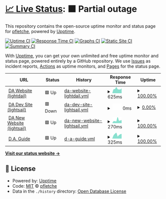 # [📈 Live Status](https://droneamplified.com): <!--live status--> **🟧 Partial outage**

This repository contains the open-source uptime monitor and status page for [pfletche](https://droneamplified.com), powered by [Upptime](https://github.com/upptime/upptime).

[![Uptime CI](https://github.com/pfletche/da-web-uptime/workflows/Uptime%20CI/badge.svg)](https://github.com/pfletche/da-web-uptime/actions?query=workflow%3A%22Uptime+CI%22)
[![Response Time CI](https://github.com/pfletche/da-web-uptime/workflows/Response%20Time%20CI/badge.svg)](https://github.com/pfletche/da-web-uptime/actions?query=workflow%3A%22Response+Time+CI%22)
[![Graphs CI](https://github.com/pfletche/da-web-uptime/workflows/Graphs%20CI/badge.svg)](https://github.com/pfletche/da-web-uptime/actions?query=workflow%3A%22Graphs+CI%22)
[![Static Site CI](https://github.com/pfletche/da-web-uptime/workflows/Static%20Site%20CI/badge.svg)](https://github.com/pfletche/da-web-uptime/actions?query=workflow%3A%22Static+Site+CI%22)
[![Summary CI](https://github.com/pfletche/da-web-uptime/workflows/Summary%20CI/badge.svg)](https://github.com/pfletche/da-web-uptime/actions?query=workflow%3A%22Summary+CI%22)

With [Upptime](https://upptime.js.org), you can get your own unlimited and free uptime monitor and status page, powered entirely by a GitHub repository. We use [Issues](https://github.com/pfletche/da-web-uptime/issues) as incident reports, [Actions](https://github.com/pfletche/da-web-uptime/actions) as uptime monitors, and [Pages](https://droneamplified.com) for the status page.

<!--start: status pages-->
<!-- This summary is generated by Upptime (https://github.com/upptime/upptime) -->
<!-- Do not edit this manually, your changes will be overwritten -->
<!-- prettier-ignore -->
| URL | Status | History | Response Time | Uptime |
| --- | ------ | ------- | ------------- | ------ |
| <img alt="" src="https://icons.duckduckgo.com/ip3/droneamplified.com.ico" height="13"> [DA Website (lightdail)](https://droneamplified.com) | 🟩 Up | [da-website-lightdail.yml](https://github.com/pfletche/da-web-uptime/commits/HEAD/history/da-website-lightdail.yml) | <details><summary><img alt="Response time graph" src="./graphs/da-website-lightdail/response-time-week.png" height="20"> 625ms</summary><br><a href="https://pfletche.github.io/da-web-uptime/history/da-website-lightdail"><img alt="Response time 1087" src="https://img.shields.io/endpoint?url=https%3A%2F%2Fraw.githubusercontent.com%2Fpfletche%2Fda-web-uptime%2FHEAD%2Fapi%2Fda-website-lightdail%2Fresponse-time.json"></a><br><a href="https://pfletche.github.io/da-web-uptime/history/da-website-lightdail"><img alt="24-hour response time 692" src="https://img.shields.io/endpoint?url=https%3A%2F%2Fraw.githubusercontent.com%2Fpfletche%2Fda-web-uptime%2FHEAD%2Fapi%2Fda-website-lightdail%2Fresponse-time-day.json"></a><br><a href="https://pfletche.github.io/da-web-uptime/history/da-website-lightdail"><img alt="7-day response time 625" src="https://img.shields.io/endpoint?url=https%3A%2F%2Fraw.githubusercontent.com%2Fpfletche%2Fda-web-uptime%2FHEAD%2Fapi%2Fda-website-lightdail%2Fresponse-time-week.json"></a><br><a href="https://pfletche.github.io/da-web-uptime/history/da-website-lightdail"><img alt="30-day response time 1087" src="https://img.shields.io/endpoint?url=https%3A%2F%2Fraw.githubusercontent.com%2Fpfletche%2Fda-web-uptime%2FHEAD%2Fapi%2Fda-website-lightdail%2Fresponse-time-month.json"></a><br><a href="https://pfletche.github.io/da-web-uptime/history/da-website-lightdail"><img alt="1-year response time 1087" src="https://img.shields.io/endpoint?url=https%3A%2F%2Fraw.githubusercontent.com%2Fpfletche%2Fda-web-uptime%2FHEAD%2Fapi%2Fda-website-lightdail%2Fresponse-time-year.json"></a></details> | <details><summary><a href="https://pfletche.github.io/da-web-uptime/history/da-website-lightdail">100.00%</a></summary><a href="https://pfletche.github.io/da-web-uptime/history/da-website-lightdail"><img alt="All-time uptime 98.94%" src="https://img.shields.io/endpoint?url=https%3A%2F%2Fraw.githubusercontent.com%2Fpfletche%2Fda-web-uptime%2FHEAD%2Fapi%2Fda-website-lightdail%2Fuptime.json"></a><br><a href="https://pfletche.github.io/da-web-uptime/history/da-website-lightdail"><img alt="24-hour uptime 100.00%" src="https://img.shields.io/endpoint?url=https%3A%2F%2Fraw.githubusercontent.com%2Fpfletche%2Fda-web-uptime%2FHEAD%2Fapi%2Fda-website-lightdail%2Fuptime-day.json"></a><br><a href="https://pfletche.github.io/da-web-uptime/history/da-website-lightdail"><img alt="7-day uptime 100.00%" src="https://img.shields.io/endpoint?url=https%3A%2F%2Fraw.githubusercontent.com%2Fpfletche%2Fda-web-uptime%2FHEAD%2Fapi%2Fda-website-lightdail%2Fuptime-week.json"></a><br><a href="https://pfletche.github.io/da-web-uptime/history/da-website-lightdail"><img alt="30-day uptime 98.94%" src="https://img.shields.io/endpoint?url=https%3A%2F%2Fraw.githubusercontent.com%2Fpfletche%2Fda-web-uptime%2FHEAD%2Fapi%2Fda-website-lightdail%2Fuptime-month.json"></a><br><a href="https://pfletche.github.io/da-web-uptime/history/da-website-lightdail"><img alt="1-year uptime 98.94%" src="https://img.shields.io/endpoint?url=https%3A%2F%2Fraw.githubusercontent.com%2Fpfletche%2Fda-web-uptime%2FHEAD%2Fapi%2Fda-website-lightdail%2Fuptime-year.json"></a></details>
| <img alt="" src="https://icons.duckduckgo.com/ip3/droneamplified-dev.com.ico" height="13"> [DA Dev Site (lightsail)](https://droneamplified-dev.com) | 🟥 Down | [da-dev-site-lightsail.yml](https://github.com/pfletche/da-web-uptime/commits/HEAD/history/da-dev-site-lightsail.yml) | <details><summary><img alt="Response time graph" src="./graphs/da-dev-site-lightsail/response-time-week.png" height="20"> 0ms</summary><br><a href="https://pfletche.github.io/da-web-uptime/history/da-dev-site-lightsail"><img alt="Response time 689" src="https://img.shields.io/endpoint?url=https%3A%2F%2Fraw.githubusercontent.com%2Fpfletche%2Fda-web-uptime%2FHEAD%2Fapi%2Fda-dev-site-lightsail%2Fresponse-time.json"></a><br><a href="https://pfletche.github.io/da-web-uptime/history/da-dev-site-lightsail"><img alt="24-hour response time 0" src="https://img.shields.io/endpoint?url=https%3A%2F%2Fraw.githubusercontent.com%2Fpfletche%2Fda-web-uptime%2FHEAD%2Fapi%2Fda-dev-site-lightsail%2Fresponse-time-day.json"></a><br><a href="https://pfletche.github.io/da-web-uptime/history/da-dev-site-lightsail"><img alt="7-day response time 0" src="https://img.shields.io/endpoint?url=https%3A%2F%2Fraw.githubusercontent.com%2Fpfletche%2Fda-web-uptime%2FHEAD%2Fapi%2Fda-dev-site-lightsail%2Fresponse-time-week.json"></a><br><a href="https://pfletche.github.io/da-web-uptime/history/da-dev-site-lightsail"><img alt="30-day response time 649" src="https://img.shields.io/endpoint?url=https%3A%2F%2Fraw.githubusercontent.com%2Fpfletche%2Fda-web-uptime%2FHEAD%2Fapi%2Fda-dev-site-lightsail%2Fresponse-time-month.json"></a><br><a href="https://pfletche.github.io/da-web-uptime/history/da-dev-site-lightsail"><img alt="1-year response time 649" src="https://img.shields.io/endpoint?url=https%3A%2F%2Fraw.githubusercontent.com%2Fpfletche%2Fda-web-uptime%2FHEAD%2Fapi%2Fda-dev-site-lightsail%2Fresponse-time-year.json"></a></details> | <details><summary><a href="https://pfletche.github.io/da-web-uptime/history/da-dev-site-lightsail">0.00%</a></summary><a href="https://pfletche.github.io/da-web-uptime/history/da-dev-site-lightsail"><img alt="All-time uptime 0.00%" src="https://img.shields.io/endpoint?url=https%3A%2F%2Fraw.githubusercontent.com%2Fpfletche%2Fda-web-uptime%2FHEAD%2Fapi%2Fda-dev-site-lightsail%2Fuptime.json"></a><br><a href="https://pfletche.github.io/da-web-uptime/history/da-dev-site-lightsail"><img alt="24-hour uptime 0.00%" src="https://img.shields.io/endpoint?url=https%3A%2F%2Fraw.githubusercontent.com%2Fpfletche%2Fda-web-uptime%2FHEAD%2Fapi%2Fda-dev-site-lightsail%2Fuptime-day.json"></a><br><a href="https://pfletche.github.io/da-web-uptime/history/da-dev-site-lightsail"><img alt="7-day uptime 0.00%" src="https://img.shields.io/endpoint?url=https%3A%2F%2Fraw.githubusercontent.com%2Fpfletche%2Fda-web-uptime%2FHEAD%2Fapi%2Fda-dev-site-lightsail%2Fuptime-week.json"></a><br><a href="https://pfletche.github.io/da-web-uptime/history/da-dev-site-lightsail"><img alt="30-day uptime 56.31%" src="https://img.shields.io/endpoint?url=https%3A%2F%2Fraw.githubusercontent.com%2Fpfletche%2Fda-web-uptime%2FHEAD%2Fapi%2Fda-dev-site-lightsail%2Fuptime-month.json"></a><br><a href="https://pfletche.github.io/da-web-uptime/history/da-dev-site-lightsail"><img alt="1-year uptime 0.00%" src="https://img.shields.io/endpoint?url=https%3A%2F%2Fraw.githubusercontent.com%2Fpfletche%2Fda-web-uptime%2FHEAD%2Fapi%2Fda-dev-site-lightsail%2Fuptime-year.json"></a></details>
| <img alt="" src="https://icons.duckduckgo.com/ip3/3.133.149.189.ico" height="13"> [DA New Website (lightsail)](http://3.133.149.189/) | 🟩 Up | [da-new-website-lightsail.yml](https://github.com/pfletche/da-web-uptime/commits/HEAD/history/da-new-website-lightsail.yml) | <details><summary><img alt="Response time graph" src="./graphs/da-new-website-lightsail/response-time-week.png" height="20"> 270ms</summary><br><a href="https://pfletche.github.io/da-web-uptime/history/da-new-website-lightsail"><img alt="Response time 254" src="https://img.shields.io/endpoint?url=https%3A%2F%2Fraw.githubusercontent.com%2Fpfletche%2Fda-web-uptime%2FHEAD%2Fapi%2Fda-new-website-lightsail%2Fresponse-time.json"></a><br><a href="https://pfletche.github.io/da-web-uptime/history/da-new-website-lightsail"><img alt="24-hour response time 295" src="https://img.shields.io/endpoint?url=https%3A%2F%2Fraw.githubusercontent.com%2Fpfletche%2Fda-web-uptime%2FHEAD%2Fapi%2Fda-new-website-lightsail%2Fresponse-time-day.json"></a><br><a href="https://pfletche.github.io/da-web-uptime/history/da-new-website-lightsail"><img alt="7-day response time 270" src="https://img.shields.io/endpoint?url=https%3A%2F%2Fraw.githubusercontent.com%2Fpfletche%2Fda-web-uptime%2FHEAD%2Fapi%2Fda-new-website-lightsail%2Fresponse-time-week.json"></a><br><a href="https://pfletche.github.io/da-web-uptime/history/da-new-website-lightsail"><img alt="30-day response time 254" src="https://img.shields.io/endpoint?url=https%3A%2F%2Fraw.githubusercontent.com%2Fpfletche%2Fda-web-uptime%2FHEAD%2Fapi%2Fda-new-website-lightsail%2Fresponse-time-month.json"></a><br><a href="https://pfletche.github.io/da-web-uptime/history/da-new-website-lightsail"><img alt="1-year response time 254" src="https://img.shields.io/endpoint?url=https%3A%2F%2Fraw.githubusercontent.com%2Fpfletche%2Fda-web-uptime%2FHEAD%2Fapi%2Fda-new-website-lightsail%2Fresponse-time-year.json"></a></details> | <details><summary><a href="https://pfletche.github.io/da-web-uptime/history/da-new-website-lightsail">100.00%</a></summary><a href="https://pfletche.github.io/da-web-uptime/history/da-new-website-lightsail"><img alt="All-time uptime 100.00%" src="https://img.shields.io/endpoint?url=https%3A%2F%2Fraw.githubusercontent.com%2Fpfletche%2Fda-web-uptime%2FHEAD%2Fapi%2Fda-new-website-lightsail%2Fuptime.json"></a><br><a href="https://pfletche.github.io/da-web-uptime/history/da-new-website-lightsail"><img alt="24-hour uptime 100.00%" src="https://img.shields.io/endpoint?url=https%3A%2F%2Fraw.githubusercontent.com%2Fpfletche%2Fda-web-uptime%2FHEAD%2Fapi%2Fda-new-website-lightsail%2Fuptime-day.json"></a><br><a href="https://pfletche.github.io/da-web-uptime/history/da-new-website-lightsail"><img alt="7-day uptime 100.00%" src="https://img.shields.io/endpoint?url=https%3A%2F%2Fraw.githubusercontent.com%2Fpfletche%2Fda-web-uptime%2FHEAD%2Fapi%2Fda-new-website-lightsail%2Fuptime-week.json"></a><br><a href="https://pfletche.github.io/da-web-uptime/history/da-new-website-lightsail"><img alt="30-day uptime 100.00%" src="https://img.shields.io/endpoint?url=https%3A%2F%2Fraw.githubusercontent.com%2Fpfletche%2Fda-web-uptime%2FHEAD%2Fapi%2Fda-new-website-lightsail%2Fuptime-month.json"></a><br><a href="https://pfletche.github.io/da-web-uptime/history/da-new-website-lightsail"><img alt="1-year uptime 100.00%" src="https://img.shields.io/endpoint?url=https%3A%2F%2Fraw.githubusercontent.com%2Fpfletche%2Fda-web-uptime%2FHEAD%2Fapi%2Fda-new-website-lightsail%2Fuptime-year.json"></a></details>
| <img alt="" src="https://icons.duckduckgo.com/ip3/guide.droneamplified.com.ico" height="13"> [D.A. Guide](https://guide.droneamplified.com/) | 🟩 Up | [d-a-guide.yml](https://github.com/pfletche/da-web-uptime/commits/HEAD/history/d-a-guide.yml) | <details><summary><img alt="Response time graph" src="./graphs/d-a-guide/response-time-week.png" height="20"> 325ms</summary><br><a href="https://pfletche.github.io/da-web-uptime/history/d-a-guide"><img alt="Response time 315" src="https://img.shields.io/endpoint?url=https%3A%2F%2Fraw.githubusercontent.com%2Fpfletche%2Fda-web-uptime%2FHEAD%2Fapi%2Fd-a-guide%2Fresponse-time.json"></a><br><a href="https://pfletche.github.io/da-web-uptime/history/d-a-guide"><img alt="24-hour response time 376" src="https://img.shields.io/endpoint?url=https%3A%2F%2Fraw.githubusercontent.com%2Fpfletche%2Fda-web-uptime%2FHEAD%2Fapi%2Fd-a-guide%2Fresponse-time-day.json"></a><br><a href="https://pfletche.github.io/da-web-uptime/history/d-a-guide"><img alt="7-day response time 325" src="https://img.shields.io/endpoint?url=https%3A%2F%2Fraw.githubusercontent.com%2Fpfletche%2Fda-web-uptime%2FHEAD%2Fapi%2Fd-a-guide%2Fresponse-time-week.json"></a><br><a href="https://pfletche.github.io/da-web-uptime/history/d-a-guide"><img alt="30-day response time 315" src="https://img.shields.io/endpoint?url=https%3A%2F%2Fraw.githubusercontent.com%2Fpfletche%2Fda-web-uptime%2FHEAD%2Fapi%2Fd-a-guide%2Fresponse-time-month.json"></a><br><a href="https://pfletche.github.io/da-web-uptime/history/d-a-guide"><img alt="1-year response time 315" src="https://img.shields.io/endpoint?url=https%3A%2F%2Fraw.githubusercontent.com%2Fpfletche%2Fda-web-uptime%2FHEAD%2Fapi%2Fd-a-guide%2Fresponse-time-year.json"></a></details> | <details><summary><a href="https://pfletche.github.io/da-web-uptime/history/d-a-guide">100.00%</a></summary><a href="https://pfletche.github.io/da-web-uptime/history/d-a-guide"><img alt="All-time uptime 100.00%" src="https://img.shields.io/endpoint?url=https%3A%2F%2Fraw.githubusercontent.com%2Fpfletche%2Fda-web-uptime%2FHEAD%2Fapi%2Fd-a-guide%2Fuptime.json"></a><br><a href="https://pfletche.github.io/da-web-uptime/history/d-a-guide"><img alt="24-hour uptime 100.00%" src="https://img.shields.io/endpoint?url=https%3A%2F%2Fraw.githubusercontent.com%2Fpfletche%2Fda-web-uptime%2FHEAD%2Fapi%2Fd-a-guide%2Fuptime-day.json"></a><br><a href="https://pfletche.github.io/da-web-uptime/history/d-a-guide"><img alt="7-day uptime 100.00%" src="https://img.shields.io/endpoint?url=https%3A%2F%2Fraw.githubusercontent.com%2Fpfletche%2Fda-web-uptime%2FHEAD%2Fapi%2Fd-a-guide%2Fuptime-week.json"></a><br><a href="https://pfletche.github.io/da-web-uptime/history/d-a-guide"><img alt="30-day uptime 100.00%" src="https://img.shields.io/endpoint?url=https%3A%2F%2Fraw.githubusercontent.com%2Fpfletche%2Fda-web-uptime%2FHEAD%2Fapi%2Fd-a-guide%2Fuptime-month.json"></a><br><a href="https://pfletche.github.io/da-web-uptime/history/d-a-guide"><img alt="1-year uptime 100.00%" src="https://img.shields.io/endpoint?url=https%3A%2F%2Fraw.githubusercontent.com%2Fpfletche%2Fda-web-uptime%2FHEAD%2Fapi%2Fd-a-guide%2Fuptime-year.json"></a></details>

<!--end: status pages-->

[**Visit our status website →**](https://droneamplified.com)

## 📄 License

- Powered by: [Upptime](https://github.com/upptime/upptime)
- Code: [MIT](./LICENSE) © [pfletche](https://droneamplified.com)
- Data in the `./history` directory: [Open Database License](https://opendatacommons.org/licenses/odbl/1-0/)
